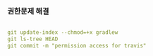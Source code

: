 ### 권한문제 해결

```yml

git update-index --chmod=+x gradlew
git ls-tree HEAD
git commit -m "permission access for travis"
```